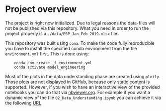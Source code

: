 # Project overview

The project is right now initialized. Due to legal reasons the data-files will not be published via this repository. 
What you need in order to run the project properly is a ```./data/PSP_Jan_Feb_2019.xlsx``` file.

This repository was built using ```cona```. To make the code fully reproducible you have to install the specified conda environment from the file ```environment.yml``` first. 
This is done using:

```console
    conda env create -f environment.yml
    conda activate model_engineering
```

Most of the plots in the data understanding phase are created using ```plotly```. Those plots are not displayed in GitHub, because only static content is supported. However, if you wish to have an interactive view of the provided notebooks you can do that via [nbviewer.org](https://nbviewer.org). For example if you want a dynamic view of the file ```02_Data_Understanding.ipynb``` you can achieve it via the following [URL](https://nbviewer.org/github/TNMayer/IU_DLMDSME01/blob/main/02_Data_Understanding.ipynb)